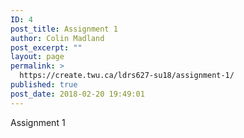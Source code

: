 ```yaml
---
ID: 4
post_title: Assignment 1
author: Colin Madland
post_excerpt: ""
layout: page
permalink: >
  https://create.twu.ca/ldrs627-su18/assignment-1/
published: true
post_date: 2018-02-20 19:49:01
---
```

Assignment 1